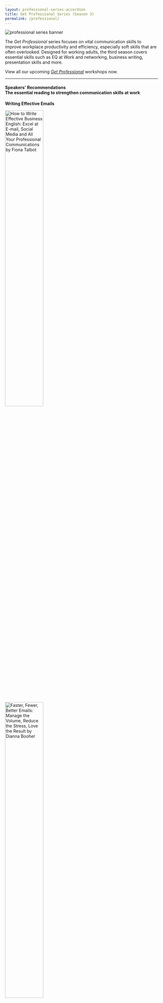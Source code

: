 ```yaml
---
layout: professional-series-accordion
title: Get Professional Series (Season 3)
permalink: /professional/
---
```


<img src="https://www.nlb.gov.sg/golibrary2/e/file/location/files/df6302fdbb506bfa01a05e6915b29a4e/banner_business.jpg" alt="professional series banner"/>

The *Get Professional* series focuses on vital communication skills to improve workplace productivity and efficiency, especially soft skills that are often overlooked. Designed for working adults, the third season covers essential skills such as EQ at Work and networking, business writing, presentation skills and more. 

View all our upcoming <a href="https://www.nlb.gov.sg/golibrary2/c/30307529/result/term/%5BProfessional%20Series%5D" target="_blank">*Get Professional*</a> workshops now.

<hr/>

#### <b>Speakers' Recommendations<br>The essential reading to strengthen communication skills at work</b>

<b>Writing Effective Emails</b>
<div>
	<div class="row is-multiline">
		<div class="col is-half-tablet padding--bottom--lg">
			<a href="https://catalogue.nlb.gov.sg/cgi-bin/spydus.exe/FULL/WPAC/BIBENQ/52168119/265283637,1" target="none">
				<img src="https://secure.syndetics.com/index.aspx?isbn=9780749475567/mc.gif&client=natlibsingapore&upc=&oclc=" style="width:50%" alt="How to Write Effective Business English: Excel at E-mail, Social Media and All Your Professional Communications by Fiona Talbot">
			</a>
		</div>
		<div class="col is-half-tablet padding--bottom--lg">
			<a href="https://catalogue.nlb.gov.sg/cgi-bin/spydus.exe/ENQ/WPAC/BIBENQ?optionsDrop=Full+Catalogue&ENTRY=Faster%2C+Fewer%2C+Better+Emails&ENTRY_NAME=BS&ENTRY_TYPE=K&SORTS=SQL_REL_BIB&GQ=Faster%2C+Fewer%2C+Better+Emails&ISGLB=0&NRECS=20&QRY=&QRYTEXT=&FORCESORT=1" target="none">
				<img src="https://secure.syndetics.com/index.aspx?isbn=9781523085132/mc.gif&client=natlibsingapore&upc=&oclc=" style="width:50%" alt="Faster, Fewer, Better Emails: Manage the Volume, Reduce the Stress, Love the Result by Dianna Booher">
			</a>
		</div>
	</div>
	<div class="row is-multiline">
		<div class="col is-half-tablet padding--bottom--lg">
			<a href="https://catalogue.nlb.gov.sg/cgi-bin/spydus.exe/FULL/WPAC/BIBENQ/52175461/267229408,1" target="none">
			<img src="https://catalogue.nlb.gov.sg/cgi-bin/spydus.exe/FULL/WPAC/BIBENQ/52175461/267229408,1" style="width:50%" alt="E-mail Etiquette: How to Get the Best Results from Your E-mails by Bloomsbury Publishing">
			</a>
		</div>
		<div class="col is-half-tablet padding--bottom--lg">
			<a href="https://catalogue.nlb.gov.sg/cgi-bin/spydus.exe/FULL/WPAC/BIBENQ/52181138/1218561,1" target="none">
			<img src="https://secure.syndetics.com/index.aspx?isbn=1601630298/mc.gif&client=natlibsingapore&upc=&oclc=223881326" style="width:50%" alt="The Encyclopedia of Business Letters, Faxes, and E-mail by Robert W. Bly and Regina Ann Kelly">
			</a>
		</div>
	</div>


<hr/>


